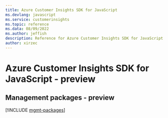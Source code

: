 ```yaml
---
title: Azure Customer Insights SDK for JavaScript
ms.devlang: javascript
ms.service: customerinsights
ms.topic: reference
ms.data: 08/09/2022
ms.author: jeffish
description: Reference for Azure Customer Insights SDK for JavaScript
author: xirzec
---
```

# Azure Customer Insights SDK for JavaScript - preview

## Management packages - preview
[!INCLUDE [mgmt-packages](customer-insights-mgmt-index.md)]
